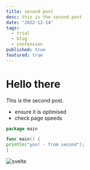 ```yaml
---
title: second post
desc: this is the second post
date: "2022-12-14"
tags:
  - trial
  - blog
  - confession
published: true
featured: true
---
```


# Hello there

This is the second post.

- ensure it is optimised
- check page speeds

```go
package main

func main() {
println("yoo! - from second");
}

```

![svelte](favicon.png)

